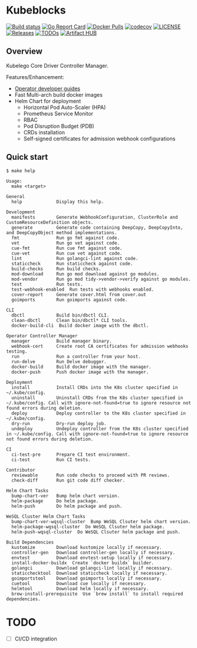 # Kubeblocks

[![Build status](https://github.com/apecloud/kubeblocks/workflows/CICD-PUSH/badge.svg)](https://github.com/apecloud/kubeblocks/actions/workflows/cicd-push.yml)
[![Go Report Card](https://goreportcard.com/badge/github.com/apecloud/kubeblocks)](https://goreportcard.com/report/github.com/apecloud/kubeblocks)
[![Docker Pulls](https://img.shields.io/docker/pulls/infracreate/opendbaas-core)](https://hub.docker.com/r/infracreate/opendbaas-core)
[![codecov](https://codecov.io/gh/apecloud/kubeblocks/branch/main/graph/badge.svg)](https://codecov.io/gh/apecloud/kubeblocks)
[![LICENSE](https://img.shields.io/github/license/apecloud/kubeblocks.svg?style=flat-square)](/LICENSE)
[![Releases](https://img.shields.io/github/release/apecloud/kubeblocks/all.svg?style=flat-square)](https://github.com/apecloud/kubeblocks/releases)
[![TODOs](https://img.shields.io/endpoint?url=https://api.tickgit.com/badge?repo=github.com/apecloud/kubeblocks)](https://www.tickgit.com/browse?repo=github.com/apecloud/kubeblocks)
[![Artifact HUB](https://img.shields.io/endpoint?url=https://artifacthub.io/badge/repository/apecloud)](https://artifacthub.io/packages/search?repo=apecloud)

## Overview

Kubelego Core Driver Controller Manager.

Features/Enhancement:
- [Operator developer guides](OPERATOR_DEVELOPER.md)
- Fast Multi-arch build docker images
- Helm Chart for deployment
  - Horizontal Pod Auto-Scaler (HPA)
  - Prometheus Service Monitor
  - RBAC
  - Pod Disruption Budget (PDB)
  - CRDs installation
  - Self-signed certificates for admission webhook configurations

## Quick start

```shell
$ make help

Usage:
  make <target>

General
  help             Display this help.

Development
  manifests        Generate WebhookConfiguration, ClusterRole and CustomResourceDefinition objects.
  generate         Generate code containing DeepCopy, DeepCopyInto, and DeepCopyObject method implementations.
  fmt              Run go fmt against code.
  vet              Run go vet against code.
  cue-fmt          Run cue fmt against code.
  cue-vet          Run cue vet against code.
  lint             Run golangci-lint against code.
  staticcheck      Run staticcheck against code. 
  build-checks     Run build checks.
  mod-download     Run go mod download against go modules.
  mod-vendor       Run go mod tidy->vendor->verify against go modules.
  test             Run tests.
  test-webhook-enabled  Run tests with webhooks enabled.
  cover-report     Generate cover.html from cover.out
  goimports        Run goimports against code.

CLI
  dbctl            Build bin/dbctl CLI.
  clean-dbctl      Clean bin/dbctl* CLI tools.
  docker-build-cli  Build docker image with the dbctl.

Operator Controller Manager
  manager          Build manager binary.
  webhook-cert     Create root CA certificates for admission webhooks testing.
  run              Run a controller from your host.
  run-delve        Run Delve debugger.
  docker-build     Build docker image with the manager.
  docker-push      Push docker image with the manager.

Deployment
  install          Install CRDs into the K8s cluster specified in ~/.kube/config.
  uninstall        Uninstall CRDs from the K8s cluster specified in ~/.kube/config. Call with ignore-not-found=true to ignore resource not found errors during deletion.
  deploy           Deploy controller to the K8s cluster specified in ~/.kube/config.
  dry-run          Dry-run deploy job.
  undeploy         Undeploy controller from the K8s cluster specified in ~/.kube/config. Call with ignore-not-found=true to ignore resource not found errors during deletion.

CI
  ci-test-pre      Prepare CI test environment.
  ci-test          Run CI tests.

Contributor
  reviewable       Run code checks to proceed with PR reviews.
  check-diff       Run git code diff checker.

Helm Chart Tasks
  bump-chart-ver   Bump helm chart version.
  helm-package     Do helm package.
  helm-push        Do helm package and push.

WeSQL Cluster Helm Chart Tasks
  bump-chart-ver-wqsql-cluster  Bump WeSQL Clsuter helm chart version.
  helm-package-wqsql-cluster  Do WeSQL Clsuter helm package.
  helm-push-wqsql-cluster  Do WeSQL Clsuter helm package and push.

Build Dependencies
  kustomize        Download kustomize locally if necessary.
  controller-gen   Download controller-gen locally if necessary.
  envtest          Download envtest-setup locally if necessary.
  install-docker-buildx  Create `docker buildx` builder.
  golangci         Download golangci-lint locally if necessary.
  staticchecktool  Download staticcheck locally if necessary.
  goimportstool    Download goimports locally if necessary.
  cuetool          Download cue locally if necessary.
  helmtool         Download helm locally if necessary.
  brew-install-prerequisite  Use `brew install` to install required dependencies. 
```


# TODO
- [ ] CI/CD integration
